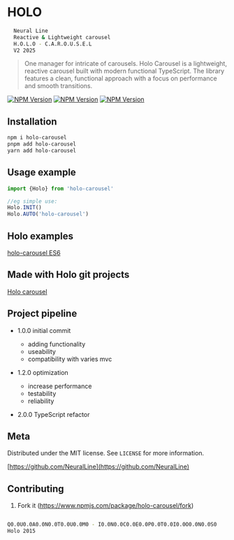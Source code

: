 <!-- @format -->

# HOLO

```sh
  Neural Line
  Reactive & Lightweight carousel
  H.O.L.O - C.A.R.O.U.S.E.L
  V2 2025

```

> One manager for intricate of carousels.
> Holo Carousel is a lightweight, reactive carousel built with modern functional TypeScript. The library features a clean, functional approach with a focus on performance and smooth transitions.

[![NPM Version][npm-image]][npm-url]
[![NPM Version][npm-download]][npm-url]
[![NPM Version][npm-size]][npm-url]

## Installation

```sh
npm i holo-carousel
pnpm add holo-carousel
yarn add holo-carousel
```

## Usage example

```js
import {Holo} from 'holo-carousel'

//eg simple use:
Holo.INIT()
Holo.AUTO('holo-carousel')
```

## Holo examples

[holo-carousel ES6](https://holo-carousel.firebaseapp.com/)

## Made with Holo git projects

[Holo carousel](https://github.com/neuralline/holo-carousel)

## Project pipeline

- 1.0.0 initial commit

  - adding functionality
  - useability
  - compatibility with varies mvc

- 1.2.0 optimization

  - increase performance
  - testability
  - reliability

- 2.0.0 TypeScript refactor

## Meta

Distributed under the MIT license. See `LICENSE` for more information.

[https://github.com/NeuralLine](https://github.com/NeuralLine)

## Contributing

1. Fork it (<https://www.npmjs.com/package/holo-carousel/fork>)

```sh

Q0.0U0.0A0.0N0.0T0.0U0.0M0 - I0.0N0.0C0.0E0.0P0.0T0.0I0.0O0.0N0.0S0
Holo 2015

```

<!-- Markdown link & img dfn's -->

[npm-image]: https://img.shields.io/npm/v/holo-carousel.svg?style=flat
[npm-url]: https://www.npmjs.com/package/holo-carousel
[npm-download]: https://img.shields.io/npm/dt/holo-carousel.svg?style=flat
[npm-size]: https://img.shields.io/bundlephobia/min/holo-carousel.svg?style=flat
